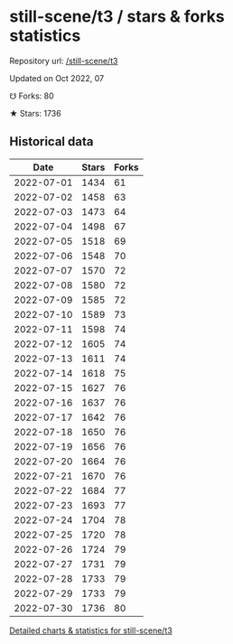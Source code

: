 # still-scene/t3 / stars & forks statistics

Repository url: [/still-scene/t3](https://github.com/still-scene/t3)

Updated on Oct 2022, 07

☋ Forks: 80

★ Stars: 1736

## Historical data
| Date | Stars | Forks |
|------|-------|-------|
| 2022-07-01 | 1434 | 61 | 
| 2022-07-02 | 1458 | 63 | 
| 2022-07-03 | 1473 | 64 | 
| 2022-07-04 | 1498 | 67 | 
| 2022-07-05 | 1518 | 69 | 
| 2022-07-06 | 1548 | 70 | 
| 2022-07-07 | 1570 | 72 | 
| 2022-07-08 | 1580 | 72 | 
| 2022-07-09 | 1585 | 72 | 
| 2022-07-10 | 1589 | 73 | 
| 2022-07-11 | 1598 | 74 | 
| 2022-07-12 | 1605 | 74 | 
| 2022-07-13 | 1611 | 74 | 
| 2022-07-14 | 1618 | 75 | 
| 2022-07-15 | 1627 | 76 | 
| 2022-07-16 | 1637 | 76 | 
| 2022-07-17 | 1642 | 76 | 
| 2022-07-18 | 1650 | 76 | 
| 2022-07-19 | 1656 | 76 | 
| 2022-07-20 | 1664 | 76 | 
| 2022-07-21 | 1670 | 76 | 
| 2022-07-22 | 1684 | 77 | 
| 2022-07-23 | 1693 | 77 | 
| 2022-07-24 | 1704 | 78 | 
| 2022-07-25 | 1720 | 78 | 
| 2022-07-26 | 1724 | 79 | 
| 2022-07-27 | 1731 | 79 | 
| 2022-07-28 | 1733 | 79 | 
| 2022-07-29 | 1733 | 79 | 
| 2022-07-30 | 1736 | 80 | 


[Detailed charts & statistics for still-scene/t3](https://reviewgithub.com/rep/still-scene/t3)
